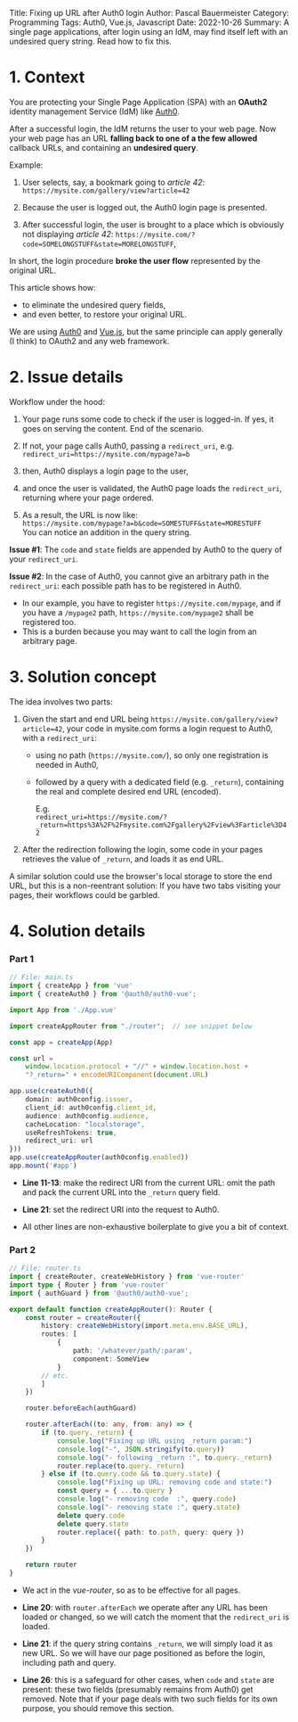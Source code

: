 Title: Fixing up URL after Auth0 login
Author: Pascal Bauermeister
Category: Programming
Tags: Auth0, Vue.js, Javascript
Date: 2022-10-26
Summary: A single page applications, after login using an IdM, may find itself left with an undesired query string. Read how to fix this.

# 1. Context

You are protecting your Single Page Application (SPA) with an
**OAuth2** identity management Service (IdM) like
[Auth0](https://auth0.com/).

After a successful login, the IdM returns the user to your web
page. Now your web page has an URL **falling back to one of a the few
allowed** callback URLs, and containing an **undesired query**.

Example:

1. User selects, say, a bookmark going to *article 42*:
   `https://mysite.com/gallery/view?article=42`

2. Because the user is logged out, the Auth0 login page is presented.

3. After successful login, the user is brought to a place which is
   obviously not displaying *article 42*:
   `https://mysite.com/?code=SOMELONGSTUFF&state=MORELONGSTUFF`,


In short, the login procedure **broke the user flow** represented by the original URL.

This article shows how:

- to eliminate the undesired query fields,
- and even better, to restore your original URL.

We are using [Auth0](https://auth0.com/) and
[Vue.js](https://vuejs.org/), but the same principle can apply
generally (I think) to OAuth2 and any web framework.

# 2. Issue details

Workflow under the hood:

1. Your page runs some code to check if the user is logged-in. If yes,
   it goes on serving the content. End of the scenario.

2. If not, your page calls Auth0, passing a `redirect_uri`, e.g.    
   `redirect_uri=https://mysite.com/mypage?a=b`

3. then, Auth0 displays a login page to the user,

4. and once the user is validated, the Auth0 page loads the
   `redirect_uri`, returning where your page ordered.

5. As a result, the URL is now like:    
   `https://mysite.com/mypage?a=b&code=SOMESTUFF&state=MORESTUFF`    
   You can notice an addition in the query string.

**Issue #1**: The `code` and `state` fields are appended by Auth0 to
the query of your `redirect_uri`.

**Issue #2**: In the case of Auth0, you cannot give an arbitrary path
in the `redirect_uri`: each possible path has to be registered in
Auth0.

- In our example, you have to register `https://mysite.com/mypage`, and if
  you have a `/mypage2` path, `https://mysite.com/mypage2` shall be
  registered too.
- This is a burden because you may want to call the login from an
  arbitrary page.

# 3. Solution concept

The idea involves two parts:

1. Given the start and end URL being `https://mysite.com/gallery/view?article=42`,
   your code in mysite.com forms a login request to Auth0, with a `redirect_uri`:

     - using no path (`https://mysite.com/`), so only one registration
       is needed in Auth0,

     - followed by a query with a dedicated field (e.g. `_return`), containing
       the real and complete desired end URL (encoded).

       E.g.    
       `redirect_uri=https://mysite.com/?_return=https%3A%2F%2Fmysite.com%2Fgallery%2Fview%3Farticle%3D42`

2. After the redirection following the login, some code in your pages
   retrieves the value of `_return`, and loads it as end URL.

A similar solution could use the browser's local storage to store the
end URL, but this is a non-reentrant solution: If you have two tabs
visiting your pages, their workflows could be garbled.


# 4. Solution details

### Part 1

```typescript
// File: main.ts
import { createApp } from 'vue'
import { createAuth0 } from '@auth0/auth0-vue';

import App from './App.vue'

import createAppRouter from "./router";  // see snippet below

const app = createApp(App)

const url =
    window.location.protocol + "//" + window.location.host +
    "?_return=" + encodeURIComponent(document.URL)

app.use(createAuth0({
    domain: auth0config.issuer,
    client_id: auth0config.client_id,
    audience: auth0config.audience,
    cacheLocation: "localstorage",
    useRefreshTokens: true,
    redirect_uri: url
}))
app.use(createAppRouter(auth0config.enabled))
app.mount('#app')
```

* **Line 11-13**: make the redirect URI from the current URL: omit the
  path and pack the current URL into the `_return` query field.

* **Line 21**: set the redirect URI into the request to Auth0.

* All other lines are non-exhaustive boilerplate to give you a bit of
  context.

### Part 2

```typescript
// File: router.ts
import { createRouter, createWebHistory } from 'vue-router'
import type { Router } from 'vue-router'
import { authGuard } from '@auth0/auth0-vue';

export default function createAppRouter(): Router {
    const router = createRouter({
        history: createWebHistory(import.meta.env.BASE_URL),
        routes: [
            {
                path: '/whatever/path/:param',
                component: SomeView
            }
	    // etc.
        ]
    })

    router.beforeEach(authGuard)

    router.afterEach((to: any, from: any) => {
        if (to.query._return) {
            console.log("Fixing up URL using _return param:")
            console.log("-", JSON.stringify(to.query))
            console.log("- following _return :", to.query._return)
            router.replace(to.query._return)
        } else if (to.query.code && to.query.state) {
            console.log("Fixing up URL: removing code and state:")
            const query = { ...to.query }
            console.log("- removing code  :", query.code)
            console.log("- removing state :", query.state)
            delete query.code
            delete query.state
            router.replace({ path: to.path, query: query })
        }
    })

    return router
}
```

* We act in the *vue-router*, so as to be effective for all pages.

* **Line 20**: with `router.afterEach` we operate after any URL has
    been loaded or changed, so we will catch the moment that the
    `redirect_uri` is loaded.

* **Line 21**: if the query string contains `_return`, we will simply
    load it as new URL. So we will have our page positioned as before
    the login, including path and query.

* **Line 26**: this is a safeguard for other cases, when `code` and
    `state` are present: these two fields (presumably remains from
    Auth0) get removed. Note that if your page deals with two such
    fields for its own purpose, you should remove this section.